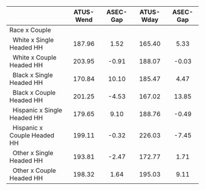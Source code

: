 
|                      |    ATUS-Wend |     ASEC-Gap |    ATUS-Wday |     ASEC-Gap |
| -------------------- | :----------: | :----------: | :----------: | :----------: |
| Race x Couple        |              |              |              |              |
| &nbsp;&nbsp;White x Single Headed HH |       187.96 |         1.52 |       165.40 |         5.33 |
| &nbsp;&nbsp;White x Couple Headed HH |       203.95 |        -0.91 |       188.07 |        -0.03 |
| &nbsp;&nbsp;Black x Single Headed HH |       170.84 |        10.10 |       185.47 |         4.47 |
| &nbsp;&nbsp;Black x Couple Headed HH |       201.25 |        -4.53 |       167.02 |        13.85 |
| &nbsp;&nbsp;Hispanic x Single Headed HH |       179.65 |         9.10 |       188.76 |        -0.49 |
| &nbsp;&nbsp;Hispanic x Couple Headed HH |       199.11 |        -0.32 |       226.03 |        -7.45 |
| &nbsp;&nbsp;Other x Single Headed HH |       193.81 |        -2.47 |       172.77 |         1.71 |
| &nbsp;&nbsp;Other x Couple Headed HH |       198.32 |         1.64 |       195.03 |         9.11 |


